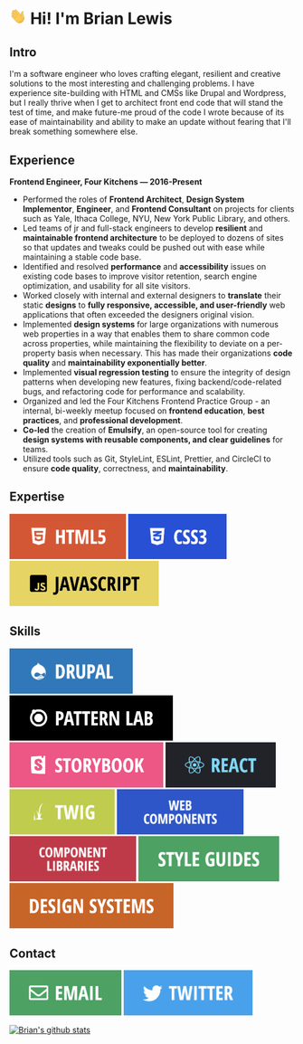 # <img src="https://raw.githubusercontent.com/ModulesUnraveled/ModulesUnraveled/main/icons/wave.gif" width="30px"> Hi! I'm Brian Lewis

<!--
**ModulesUnraveled/ModulesUnraveled** is a ✨ _special_ ✨ repository because its `README.md` (this file) appears on your GitHub profile.

Here are some ideas to get you started:

- 🔭 I’m currently working on ...
- 🌱 I’m currently learning ...
- 👯 I’m looking to collaborate on ...
- 🤔 I’m looking for help with ...
- 💬 Ask me about ...
- 📫 How to reach me: ...
- 😄 Pronouns: ...
- ⚡ Fun fact: ...
-->

## Intro

I'm a software engineer who loves crafting elegant, resilient and creative solutions to the most interesting and challenging problems. I have experience site-building with HTML and CMSs like Drupal and Wordpress, but I really thrive when I get to architect front end code that will stand the test of time, and make future-me proud of the code I wrote because of its ease of maintainability and ability to make an update without fearing that I'll break something somewhere else.

## Experience

**Frontend Engineer, Four Kitchens — 2016-Present**

- Performed the roles of **Frontend Architect**, **Design System Implementor**, **Engineer**, and **Frontend Consultant** on projects for clients such as Yale, Ithaca College, NYU, New York Public Library, and others.
- Led teams of jr and full-stack engineers to develop **resilient** and **maintainable frontend architecture** to be deployed to dozens of sites so that updates and tweaks could be pushed out with ease while maintaining a stable code base.
- Identified and resolved **performance** and **accessibility** issues on existing code bases to improve visitor retention, search engine optimization, and usability for all site visitors.
- Worked closely with internal and external designers to **translate** their static **designs** to **fully responsive, accessible, and user-friendly** web applications that often exceeded the designers original vision.
- Implemented **design systems** for large organizations with numerous web properties in a way that enables them to share common code across properties, while maintaining the flexibility to deviate on a per-property basis when necessary. This has made their organizations **code quality** and **maintainability exponentially better**.
- Implemented **visual regression testing** to ensure the integrity of design patterns when developing new features, fixing backend/code-related bugs, and refactoring code for performance and scalability.
- Organized and led the Four Kitchens Frontend Practice Group - an internal, bi-weekly meetup focused on **frontend education**, **best practices**, and **professional development**.
- **Co-led** the creation of **Emulsify**, an open-source tool for creating **design systems with reusable components, and clear guidelines** for teams.
- Utilized tools such as Git, StyleLint, ESLint, Prettier, and CircleCI to ensure **code quality**, correctness, and **maintainability**.

## Expertise
<img src="./buttons/HTML5.png" height="80px"> <img src="./buttons/CSS3.png" height="80px"> <img src="./buttons/JavaScript.png" height="80px">

## Skills
<img src="./buttons/Drupal.png" height="80px"> <img src="./buttons/PatternLab.png" height="80px"> <img src="./buttons/Storybook.png" height="80px"> <img src="./buttons/React.png" height="80px"> <img src="./buttons/Twig.png" height="80px"> <img src="./buttons/WebComponents.png" height="80px"> <img src="./buttons/ComponentLibraries.png" height="80px"> <img src="./buttons/StyleGuides.png" height="80px"> <img src="./buttons/DesignSystems.png" height="80px">

## Contact
<a href="mailto: brian@modulesunraveled.com"><img src="./buttons/Email.png" height="80px"></a> <a href="https://twitter.com/modsunraveled"><img src="./buttons/Twitter.png" height="80px"></a>

[![Brian's github stats](https://github-readme-stats.vercel.app/api?username=ModulesUnraveled)](https://github.com/anuraghazra/github-readme-stats)
